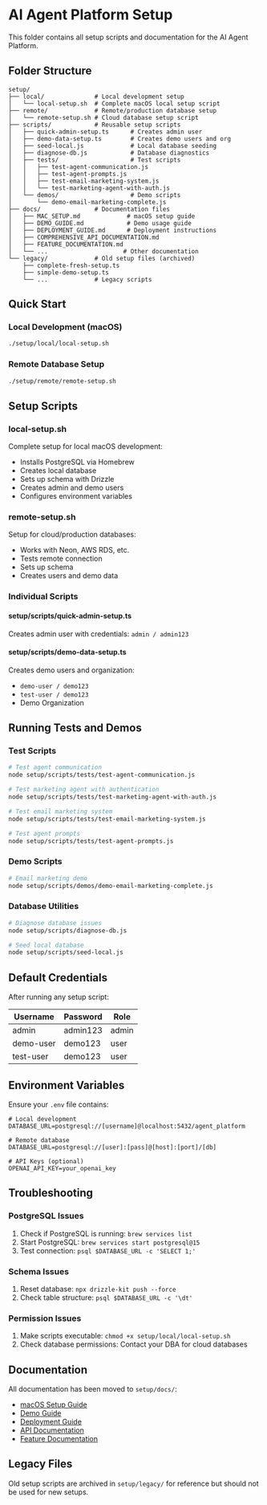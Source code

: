 # AI Agent Platform Setup

This folder contains all setup scripts and documentation for the AI Agent Platform.

## Folder Structure

```
setup/
├── local/              # Local development setup
│   └── local-setup.sh  # Complete macOS local setup script
├── remote/             # Remote/production database setup
│   └── remote-setup.sh # Cloud database setup script
├── scripts/            # Reusable setup scripts
│   ├── quick-admin-setup.ts      # Creates admin user
│   ├── demo-data-setup.ts        # Creates demo users and org
│   ├── seed-local.js             # Local database seeding
│   ├── diagnose-db.js            # Database diagnostics
│   ├── tests/                    # Test scripts
│   │   ├── test-agent-communication.js
│   │   ├── test-agent-prompts.js
│   │   ├── test-email-marketing-system.js
│   │   └── test-marketing-agent-with-auth.js
│   └── demos/                    # Demo scripts
│       └── demo-email-marketing-complete.js
├── docs/               # Documentation files
│   ├── MAC_SETUP.md             # macOS setup guide
│   ├── DEMO_GUIDE.md            # Demo usage guide
│   ├── DEPLOYMENT_GUIDE.md      # Deployment instructions
│   ├── COMPREHENSIVE_API_DOCUMENTATION.md
│   ├── FEATURE_DOCUMENTATION.md
│   └── ...                     # Other documentation
└── legacy/             # Old setup files (archived)
    ├── complete-fresh-setup.ts
    ├── simple-demo-setup.ts
    └── ...             # Legacy scripts
```

## Quick Start

### Local Development (macOS)
```bash
./setup/local/local-setup.sh
```

### Remote Database Setup
```bash
./setup/remote/remote-setup.sh
```

## Setup Scripts

### local-setup.sh
Complete setup for local macOS development:
- Installs PostgreSQL via Homebrew
- Creates local database
- Sets up schema with Drizzle
- Creates admin and demo users
- Configures environment variables

### remote-setup.sh
Setup for cloud/production databases:
- Works with Neon, AWS RDS, etc.
- Tests remote connection
- Sets up schema
- Creates users and demo data

### Individual Scripts

#### setup/scripts/quick-admin-setup.ts
Creates admin user with credentials: `admin / admin123`

#### setup/scripts/demo-data-setup.ts
Creates demo users and organization:
- `demo-user / demo123`
- `test-user / demo123`
- Demo Organization

## Running Tests and Demos

### Test Scripts
```bash
# Test agent communication
node setup/scripts/tests/test-agent-communication.js

# Test marketing agent with authentication
node setup/scripts/tests/test-marketing-agent-with-auth.js

# Test email marketing system
node setup/scripts/tests/test-email-marketing-system.js

# Test agent prompts
node setup/scripts/tests/test-agent-prompts.js
```

### Demo Scripts
```bash
# Email marketing demo
node setup/scripts/demos/demo-email-marketing-complete.js
```

### Database Utilities
```bash
# Diagnose database issues
node setup/scripts/diagnose-db.js

# Seed local database
node setup/scripts/seed-local.js
```

## Default Credentials

After running any setup script:

| Username  | Password | Role  |
|-----------|----------|-------|
| admin     | admin123 | admin |
| demo-user | demo123  | user  |
| test-user | demo123  | user  |

## Environment Variables

Ensure your `.env` file contains:

```env
# Local development
DATABASE_URL=postgresql://[username]@localhost:5432/agent_platform

# Remote database
DATABASE_URL=postgresql://[user]:[pass]@[host]:[port]/[db]

# API Keys (optional)
OPENAI_API_KEY=your_openai_key
```

## Troubleshooting

### PostgreSQL Issues
1. Check if PostgreSQL is running: `brew services list`
2. Start PostgreSQL: `brew services start postgresql@15`
3. Test connection: `psql $DATABASE_URL -c 'SELECT 1;'`

### Schema Issues
1. Reset database: `npx drizzle-kit push --force`
2. Check table structure: `psql $DATABASE_URL -c '\dt'`

### Permission Issues
1. Make scripts executable: `chmod +x setup/local/local-setup.sh`
2. Check database permissions: Contact your DBA for cloud databases

## Documentation

All documentation has been moved to `setup/docs/`:
- [macOS Setup Guide](docs/MAC_SETUP.md)
- [Demo Guide](docs/DEMO_GUIDE.md)
- [Deployment Guide](docs/DEPLOYMENT_GUIDE.md)
- [API Documentation](docs/COMPREHENSIVE_API_DOCUMENTATION.md)
- [Feature Documentation](docs/FEATURE_DOCUMENTATION.md)

## Legacy Files

Old setup scripts are archived in `setup/legacy/` for reference but should not be used for new setups.